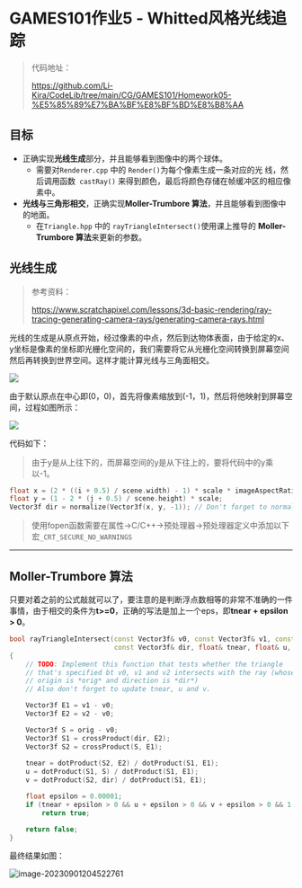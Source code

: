 # GAMES101作业5 - Whitted风格光线追踪

> 代码地址：
>
> https://github.com/Li-Kira/CodeLib/tree/main/CG/GAMES101/Homework05-%E5%85%89%E7%BA%BF%E8%BF%BD%E8%B8%AA



## 目标

- 正确实现**光线生成**部分，并且能够看到图像中的两个球体。
  - 需要对`Renderer.cpp` 中的 `Render()`为每个像素生成一条对应的光 线，然后调用函数` castRay()` 来得到颜色，最后将颜色存储在帧缓冲区的相应像素中。
- **光线与三角形相交**，正确实现**Moller-Trumbore 算法**，并且能够看到图像中的地面。
  - 在`Triangle.hpp` 中的 `rayTriangleIntersect()`使用课上推导的 **Moller-Trumbore 算法**来更新的参数。



## 光线生成

> 参考资料：
>
> https://www.scratchapixel.com/lessons/3d-basic-rendering/ray-tracing-generating-camera-rays/generating-camera-rays.html

光线的生成是从原点开始，经过像素的中点，然后到达物体表面，由于给定的x、y坐标是像素的坐标即光栅化空间的，我们需要将它从光栅化空间转换到屏幕空间然后再转换到世界空间。这样才能计算光线与三角面相交。

![](https://www.scratchapixel.com/images/ray-tracing-camera/campixel.gif?)





由于默认原点在中心即(0，0)，首先将像素缩放到(-1，1)，然后将他映射到屏幕空间，过程如图所示：

![](https://www.scratchapixel.com/images/ray-tracing-camera/cambasic1A.png?)

代码如下：

> 由于y是从上往下的，而屏幕空间的y是从下往上的，要将代码中的y乘以-1。

```c++
float x = (2 * ((i + 0.5) / scene.width) - 1) * scale * imageAspectRatio;
float y = (1 - 2 * (j + 0.5) / scene.height) * scale;
Vector3f dir = normalize(Vector3f(x, y, -1)); // Don't forget to normalize this direction!
```

> 使用fopen函数需要在属性->C/C++->预处理器->预处理器定义中添加以下宏`_CRT_SECURE_NO_WARNINGS`



---

## Moller-Trumbore 算法

只要对着之前的公式敲就可以了，要注意的是判断浮点数相等的非常不准确的一件事情，由于相交的条件为**t>=0**，正确的写法是加上一个eps，即**tnear + epsilon > 0**。

```c++
bool rayTriangleIntersect(const Vector3f& v0, const Vector3f& v1, const Vector3f& v2, const Vector3f& orig,
                          const Vector3f& dir, float& tnear, float& u, float& v)
{
    // TODO: Implement this function that tests whether the triangle
    // that's specified bt v0, v1 and v2 intersects with the ray (whose
    // origin is *orig* and direction is *dir*)
    // Also don't forget to update tnear, u and v.

    Vector3f E1 = v1 - v0;
    Vector3f E2 = v2 - v0;

    Vector3f S = orig - v0;
    Vector3f S1 = crossProduct(dir, E2);
    Vector3f S2 = crossProduct(S, E1);
    
    tnear = dotProduct(S2, E2) / dotProduct(S1, E1);
    u = dotProduct(S1, S) / dotProduct(S1, E1);
    v = dotProduct(S2, dir) / dotProduct(S1, E1);

    float epsilon = 0.00001;
    if (tnear + epsilon > 0 && u + epsilon > 0 && v + epsilon > 0 && 1 - u - v + epsilon > 0)
        return true;

    return false;
}
```



最终结果如图：

![image-20230901204522761](F:\Typora_Image\image-20230901204522761.png)